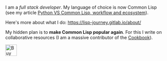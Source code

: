I am a *full stack developer*. My language of choice is now Common Lisp (see my article [Python VS Common Lisp, workflow and ecosystem](https://lisp-journey.gitlab.io/pythonvslisp/)).

Here's more about what I do: https://lisp-journey.gitlab.io/about/ 

My hidden plan is to **make Common Lisp popular again**. For this I write on collaborative resources (I am a massive contributor of the [Cookbook](https://lispcookbook.github.io/cl-cookbook/)).

<a href='https://ko-fi.com/K3K828W0V' target='_blank'><img height='36' style='border:0px;height:36px;' src='https://cdn.ko-fi.com/cdn/kofi2.png?v=2' border='0' alt='Buy Me a Coffee at ko-fi.com' /></a>

